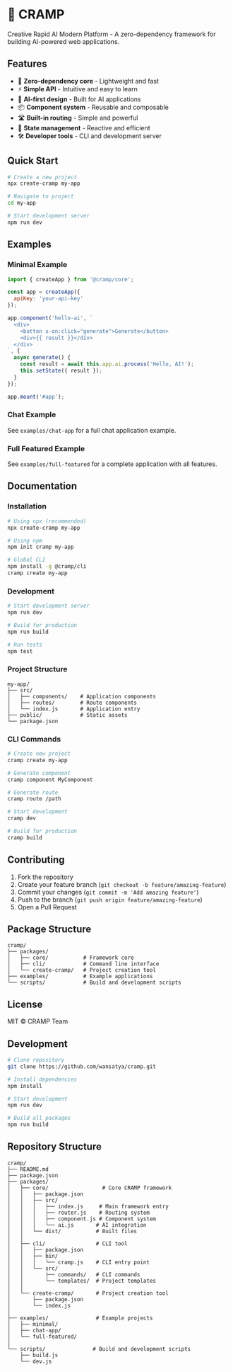 # 🦀 CRAMP

Creative Rapid AI Modern Platform - A zero-dependency framework for building AI-powered web applications.

## Features

- 🚀 **Zero-dependency core** - Lightweight and fast
- ⚡ **Simple API** - Intuitive and easy to learn
- 🤖 **AI-first design** - Built for AI applications
- 📦 **Component system** - Reusable and composable
- 🛣️ **Built-in routing** - Simple and powerful
- 🔄 **State management** - Reactive and efficient
- 🛠️ **Developer tools** - CLI and development server

## Quick Start

```bash
# Create a new project
npx create-cramp my-app

# Navigate to project
cd my-app

# Start development server
npm run dev
```

## Examples

### Minimal Example
```javascript
import { createApp } from '@cramp/core';

const app = createApp({
  apiKey: 'your-api-key'
});

app.component('hello-ai', `
  <div>
    <button x-on:click="generate">Generate</button>
    <div>{{ result }}</div>
  </div>
`, {
  async generate() {
    const result = await this.app.ai.process('Hello, AI!');
    this.setState({ result });
  }
});

app.mount('#app');
```

### Chat Example
See `examples/chat-app` for a full chat application example.

### Full Featured Example
See `examples/full-featured` for a complete application with all features.

## Documentation

### Installation

```bash
# Using npx (recommended)
npx create-cramp my-app

# Using npm
npm init cramp my-app

# Global CLI
npm install -g @cramp/cli
cramp create my-app
```

### Development

```bash
# Start development server
npm run dev

# Build for production
npm run build

# Run tests
npm test
```

### Project Structure

```
my-app/
├── src/
│   ├── components/    # Application components
│   ├── routes/        # Route components
│   └── index.js       # Application entry
├── public/            # Static assets
└── package.json
```

### CLI Commands

```bash
# Create new project
cramp create my-app

# Generate component
cramp component MyComponent

# Generate route
cramp route /path

# Start development
cramp dev

# Build for production
cramp build
```

## Contributing

1. Fork the repository
2. Create your feature branch (`git checkout -b feature/amazing-feature`)
3. Commit your changes (`git commit -m 'Add amazing feature'`)
4. Push to the branch (`git push origin feature/amazing-feature`)
5. Open a Pull Request

## Package Structure

```
cramp/
├── packages/
│   ├── core/           # Framework core
│   ├── cli/            # Command line interface
│   └── create-cramp/   # Project creation tool
├── examples/           # Example applications
└── scripts/            # Build and development scripts
```

## License

MIT © CRAMP Team

## Development

```bash
# Clone repository
git clone https://github.com/wansatya/cramp.git

# Install dependencies
npm install

# Start development
npm run dev

# Build all packages
npm run build
```

## Repository Structure

```
cramp/
├── README.md
├── package.json
├── packages/
│   ├── core/                 # Core CRAMP framework
│   │   ├── package.json
│   │   ├── src/
│   │   │   ├── index.js     # Main framework entry
│   │   │   ├── router.js    # Routing system
│   │   │   ├── component.js # Component system
│   │   │   └── ai.js       # AI integration
│   │   └── dist/           # Built files
│   │
│   ├── cli/                # CLI tool
│   │   ├── package.json
│   │   ├── bin/
│   │   │   └── cramp.js    # CLI entry point
│   │   └── src/
│   │       ├── commands/   # CLI commands
│   │       └── templates/  # Project templates
│   │
│   └── create-cramp/       # Project creation tool
│       ├── package.json
│       └── index.js
│
├── examples/               # Example projects
│   ├── minimal/
│   ├── chat-app/
│   └── full-featured/
│
└── scripts/               # Build and development scripts
    ├── build.js
    └── dev.js
```